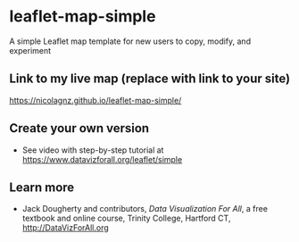 # leaflet-map-simple
A simple Leaflet map template for new users to copy, modify, and experiment

## Link to my live map (replace with link to your site)

https://nicolagnz.github.io/leaflet-map-simple/

## Create your own version
- See video with step-by-step tutorial at https://www.datavizforall.org/leaflet/simple

## Learn more
- Jack Dougherty and contributors, *Data Visualization For All*, a free textbook and online course, Trinity College, Hartford CT, http://DataVizForAll.org
